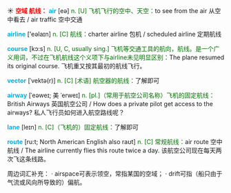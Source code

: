☀ <font color="red">**空域 航线：**</font>
<font color="sky blue">**air**</font> [eə] 
<font color="rgb(227, 108, 9)">n. [U] 飞机飞行的空中、天空：</font>to see from the air 从空中看去 / air traffic 空中交通

<font color="sky blue">**airline**</font> ['eəlaɪn] 
<font color="rgb(227, 108, 9)">n. [C] 航线：</font>charter airline 包机 / scheduled airline 定期航线 

<font color="sky blue">**course**</font> [kɔ:s] 
<font color="rgb(227, 108, 9)">n. [U, C, usually sing.] 飞机等交通工具的航向，航线。是一个广义用词，不过在飞机航线这个义项下与airline未见明显区别：</font>The plane resumed its original course. 飞机重又按其最初的航线飞行。

<font color="sky blue">**vector**</font> [ˈvektə(r)]
<font color="rgb(227, 108, 9)">n. [C] [术语] 航空器的航线：</font>了解即可

<font color="sky blue">**airway**</font> [ˈeəweɪ; 美 ˈerweɪ]
<font color="rgb(227, 108, 9)">n. [pl.]（常用于航空公司名称）飞机的固定航线：</font>British Airways 英国航空公司 / How does a private pilot get access to the airways? 私人飞行员如何进入航空路线呢？
           
<font color="sky blue">**lane**</font> [leɪn]
<font color="rgb(227, 108, 9)">n. [C]（飞机的）固定航线：</font>了解即可

<font color="sky blue">**route**</font> [ru:t; North American English also raʊt]
<font color="rgb(227, 108, 9)">n. [C] 常规航线：</font>air route 空中航线 / The airline currently flies this route twice a day. 该航空公司现在每天两次飞这条线路。

周边词汇补充：
· airspace可表示领空，常指某国的空域；
· drift可指（船只由于气流或风向所导致的）偏航。
